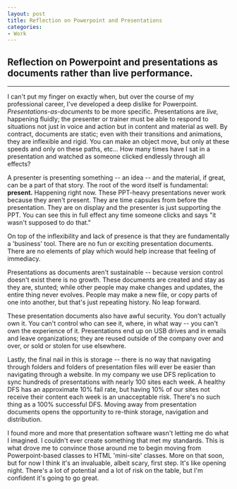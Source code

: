 ```yaml
---
layout: post
title: Reflection on Powerpoint and Presentations
categories:
- Work
---
```


## Reflection on Powerpoint and presentations as documents rather than live performance.

---

I can't put my finger on exactly when, but over the course of my professional career, I've developed a deep dislike for Powerpoint. *Presentations-as-documents* to be more specific. Presentations are *live,* happening fluidly; the presenter or trainer must be able to respond to situations not just in voice and action but in content and material as well. By contract, documents are static; even with their transitions and animations, they are inflexible and rigid. You can make an object move, but only at these speeds and only on these paths, etc... How many times have I sat in a presentation and watched as someone clicked endlessly through all effects?

A presenter is presenting something -- an idea -- and the material, if great, can be a part of that story. The root of the word itself is fundamental: **present.** Happening right now. These PPT-heavy presentations never work because they aren't present. They are time capsules from before the presentation. They are on display and the presenter is just supporting the PPT. You can see this in full effect any time someone clicks and says "it wasn't supposed to do that."

On top of the inflexibility and lack of presence is that they are fundamentally a 'business' tool. There are no fun or exciting presentation documents. There are no elements of play which would help increase that feeling of immediacy.

Presentations as documents aren't sustainable -- because version control doesn't exist there is no growth. These documents are created and stay as they are, stunted; while other people may make changes and updates, the entire thing never evolves. People may make a new file, or copy parts of one into another, but that's just repeating history. No leap forward.

These presentation documents also have awful security. You don't actually own it. You can't control who can see it, where, in what way -- you can't own the experience of it. Presentations end up on USB drives and in emails and leave organizations; they are reused outside of the company over and over, or sold or stolen for use elsewhere.

Lastly, the final nail in this is storage -- there is no way that navigating through folders and folders of presentation files will ever be easier than navigating through a website. In my company we use DFS replication to sync hundreds of presentations with nearly 100 sites each week. A healthy DFS has an approximate 10% fail rate, but having 10% of our sites not receive their content each week is an unacceptable risk. There's no such thing as a 100% successful DFS. Moving away from presentation documents opens the opportunity to re-think storage, navigation and distribution.

I found more and more that presentation software wasn't letting me do what I imagined. I couldn't ever create something that met my standards. This is what drove me to convince those around me to begin moving from Powerpoint-based classes to HTML 'mini-site' classes. More on that soon, but for now I think it's an invaluable, albeit scary, first step. It's like opening night. There's a lot of potential and a lot of risk on the table, but I'm confident it's going to go great.
